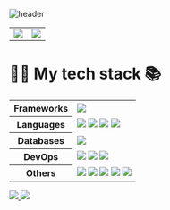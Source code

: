 ![header](https://capsule-render.vercel.app/api?type=soft&text=🙋‍♂️%20Hi%20there%20🙇‍♂️&fontColor=ffffff&color=006AFF)  
<table>
  <tr>
    <td>
      <img src="https://github-readme-stats-one-bice.vercel.app/api?username=seungwontech&show_icons=true&include_all_commits=true&theme=transparent&locale=kr&" />
    </td>
    <td>
       <img src="https://streak-stats.demolab.com?user=seungwontech&theme=transparent&locale=ko&date_format=%5BY.%5Dn.j" />
    </td>
  </tr>
</table>

# 👨‍💻 My tech stack 📚

<table>
  <tr>
    <th>Frameworks</th>
    <td>
      <img src="https://img.shields.io/badge/-springboot-FFFFFF.svg?&style=for-the-badge&logo=springboot&logoColor=6DB33F" />
    </td>
  </tr>
  <tr>
    <th>Languages</th>
    <td>
      <img src="https://img.shields.io/badge/-java-FFFFFF.svg?&style=for-the-badge&logo=openjdk&logoColor=000000" />
      <img src="https://img.shields.io/badge/-javascript-FFFFFF.svg?&style=for-the-badge&logo=javascript&logoColor=F7DF1E" />
      <img src="https://img.shields.io/badge/-html5-FFFFFF.svg?&style=for-the-badge&logo=html5&logoColor=E34F26" />
      <img src="https://img.shields.io/badge/-CSS3-FFFFFF.svg?&style=for-the-badge&logo=CSS3&logoColor=1572B6" />
    </td>
  </tr>
 <tr>
    <th>Databases</th>
    <td>
      <img src="https://img.shields.io/badge/-mariadb-FFFFFF.svg?&style=for-the-badge&logo=mariadb&logoColor=003545" />
    </td>
  </tr>
 <tr>
    <th>DevOps</th>
    <td>
      <img src="https://img.shields.io/badge/-apachetomcat-FFFFFF.svg?&style=for-the-badge&logo=apachetomcat&logoColor=F8DC75" />
      <img src="https://img.shields.io/badge/-docker-FFFFFF.svg?&style=for-the-badge&logo=docker&logoColor=2496ED" />
      <img src="https://img.shields.io/badge/-postman-FFFFFF.svg?&style=for-the-badge&logo=postman&logoColor=FF6C37" />
    </td>
  </tr>
 <tr>
    <th>Others</th>
    <td>
        <img src="https://img.shields.io/badge/-jquery-FFFFFF.svg?&style=for-the-badge&logo=jquery&logoColor=0769AD" />
        <img src="https://img.shields.io/badge/-idea-FFFFFF.svg?&style=for-the-badge&logo=intellijidea&logoColor=000000" />
        <img src="https://img.shields.io/badge/-eclipse-FFFFFF.svg?&style=for-the-badge&logo=eclipseide&logoColor=2C2255" />
        <img src="https://img.shields.io/badge/-notion-FFFFFF.svg?&style=for-the-badge&logo=notion&logoColor=000000" />
        <a href="https://seungwontech.tistory.com/" target="_blank">
          <img src="https://img.shields.io/badge/-tistory-FFFFFF.svg?&style=for-the-badge&logo=tistory&logoColor=000000" />
        </a>
    </td>
  </tr>
</table>

<a href="https://solved.ac/sw_lee" target="_blank">
  <img src="http://mazassumnida.wtf/api/mini/generate_badge?boj=sw_lee" />
</a>

<a href="https://hhpluscertificateofcompletion.oopy.io/">
  <img src="https://static.spartacodingclub.kr/hanghae99/plus/completion/badge_black.svg" />
</a>
